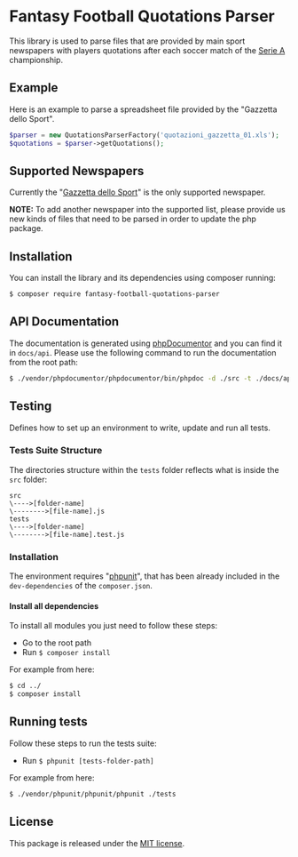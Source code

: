 # Fantasy Football Quotations Parser
This library is used to parse files that are provided by main sport newspapers with players quotations after each
soccer match of the [Serie A](https://en.wikipedia.org/wiki/Serie_A) championship.

## Example
Here is an example to parse a spreadsheet file provided by the "Gazzetta dello Sport".
```php
$parser = new QuotationsParserFactory('quotazioni_gazzetta_01.xls');
$quotations = $parser->getQuotations();
```

## Supported Newspapers
Currently the "[Gazzetta dello Sport](http://www.gazzetta.it/)" is the only supported newspaper.

**NOTE:** To add another newspaper into the supported list, please provide us new kinds of files that need to be parsed
in order to update the php package.

## Installation
You can install the library and its dependencies using composer running:
```sh
$ composer require fantasy-football-quotations-parser
```

## API Documentation
The documentation is generated using [phpDocumentor](http://www.phpdoc.org/) and you can find it in `docs/api`.
Please use the following command to run the documentation from the root path:
```sh
$ ./vendor/phpdocumentor/phpdocumentor/bin/phpdoc -d ./src -t ./docs/api
```

## Testing
Defines how to set up an environment to write, update and run all tests.

### Tests Suite Structure
The directories structure within the `tests` folder reflects what is inside the `src` folder:
```
src
\---->[folder-name]
\-------->[file-name].js
tests
\---->[folder-name]
\-------->[file-name].test.js
```

### Installation
The environment requires "[phpunit](https://phpunit.de/)", that has been already included in the `dev-dependencies` of
the `composer.json`.

#### Install all dependencies
To install all modules you just need to follow these steps:

- Go to the root path
- Run `$ composer install`

For example from here:
```sh
$ cd ../
$ composer install
```

## Running tests
Follow these steps to run the tests suite:

- Run `$ phpunit [tests-folder-path]`

For example from here:
```sh
$ ./vendor/phpunit/phpunit/phpunit ./tests
```

## License
This package is released under the [MIT license](LICENSE.md).
